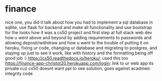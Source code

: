 # finance
nice one, you did it
talk about how you had to implement a sql database in sqllite, use flask for backend and make all functionality and use bootstrap for the looks
how it was a cs50 project and first step at full stack web dev
how u went above and beyond by adding requirements to passwords and allowing deposit/withdraw
and how u went to the trouble of putting it on heroku, fixing ur code, changing ur database and migrating to postgres, and staying up just to see it work, like with history and the formatting being off
good job :)
https://cs50.readthedocs.io/heroku/: used this too
https://finance-app-christot20.herokuapp.com/login: link to ur web app
its private cuz cs50 doesnt want ppl to see solution, goes against acadmeic integrity code
